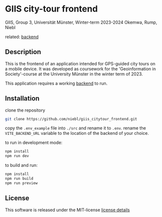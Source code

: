 # GIIS city-tour frontend
GIIS, Group 3, Universität Münster, Winter-term 2023-2024
Okemwa, Rump, Niebl

related: [backend](https://github.com/niebl/giis_citytour_backend)

## Description
This is the frontend of an application intended for GPS-guided city tours on a mobile device. It was developed as coursework for the 'Geoinformation in Society'-course at the University Münster in the winter term of 2023.

This application requires a working [backend](https://github.com/niebl/giis_citytour_backend) to run.

## Installation
clone the repository
```bash
git clone https://github.com/niebl/giis_citytour_frontend.git
```
copy the `.env_example` file into `./src` and rename it to `.env`. rename the `VITE_BACKEND_URL` variable to the location of the backend of your choice.

to run in development mode:
```bash
npm install
npm run dev
```

to build and run:
```bash
npm install
npm run build
npm run preview
```

## License
This software is released under the MIT-license
[license details](license.txt)